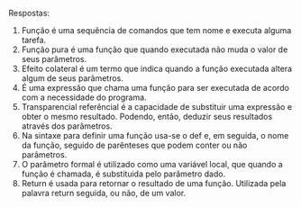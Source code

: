 Respostas: 

1. Função é uma sequência de comandos que tem nome e executa alguma tarefa.
2. Função pura é uma função que quando executada não muda o valor de seus parâmetros.
3. Efeito colateral é um termo que indica quando a função executada altera algum de seus parâmetros.
4. É uma expressão que chama uma função para ser executada de acordo com a necessidade do programa.
5. Transparencial referêncial é a capacidade de substituir uma expressão e obter o mesmo resultado. Podendo, então, deduzir seus resultados através dos parâmetros.
6. Na sintaxe para definir uma função usa-se o def e, em seguida, o nome da função, seguido de parênteses que podem conter ou não parâmetros.
7. O parâmetro formal é utilizado como uma variável local, que quando a função é chamada, é substituida pelo parâmetro dado.
8. Return é usada para retornar o resultado de uma função. Utilizada pela palavra return seguida, ou não, de um valor. 
